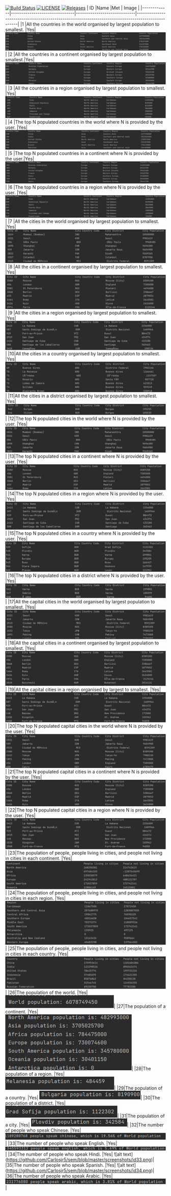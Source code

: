 [![Build Status](https://www.travis-ci.com/Carlosjr5/sem.svg?branch=master)](https://www.travis-ci.com/Carlosjr5/sem)
[![LICENSE](https://img.shields.io/github/license/Carlosjr5/sem.svg?style=flat-square)](https://github.com/Carlosjr5/sem/blob/master/LICENSE)
[![Releases](https://img.shields.io/github/release/Carlosjr5/sem/all.svg?style=flat-square)](https://github.com/Carlosjr5/sem/releases)
|         ID  |Name                           |Met                          | Image                                                                                            |
|-------------|-------------------------------|-----------------------------|--------------------------------------------------------------------------------------------------|
|1 |All the countries in the world organised by largest population to smallest.  |Yes| ![alt text](https://github.com/Carlosjr5/sem/blob/master/screenshots/id1.png) |
|2 |All the countries in a continent organised by largest population to smallest.|Yes| ![alt text](https://github.com/Carlosjr5/sem/blob/master/screenshots/id2.png)| 
|3 |All the countries in a region organised by largest population to smallest.   |Yes| ![alt text](https://github.com/Carlosjr5/sem/blob/master/screenshots/id3.png) | 
|4 |The top N populated countries in the world where N is provided by the user.  |Yes| ![alt text](https://github.com/Carlosjr5/sem/blob/master/screenshots/id4.png)|
|5 |The top N populated countries in a continent where N is provided by the user.|Yes| ![alt text](https://github.com/Carlosjr5/sem/blob/master/screenshots/id5.png)|
|6 |The top N populated countries in a region where N is provided by the user.   |Yes| ![alt text](https://github.com/Carlosjr5/sem/blob/master/screenshots/id6.png)|
|7 |All the cities in the world organised by largest population to smallest.     |Yes| ![alt text](https://github.com/Carlosjr5/sem/blob/master/screenshots/id7.png)|
|8 |All the cities in a continent organised by largest population to smallest.   |Yes| ![alt text](https://github.com/Carlosjr5/sem/blob/master/screenshots/id8.png)|
|9 |All the cities in a region organised by largest population to smallest.      |Yes| ![alt text](https://github.com/Carlosjr5/sem/blob/master/screenshots/id9.png)|
|10|All the cities in a country organised by largest population to smallest.     |Yes| ![alt text](https://github.com/Carlosjr5/sem/blob/master/screenshots/id10.png)|
|11|All the cities in a district organised by largest population to smallest.    |Yes| ![alt text](https://github.com/Carlosjr5/sem/blob/master/screenshots/id11.png)|
|12|The top N populated cities in the world where N is provided by the user.     |Yes| ![alt text](https://github.com/Carlosjr5/sem/blob/master/screenshots/id12.png)|
|13|The top N populated cities in a continent where N is provided by the user.   |Yes| ![alt text](https://github.com/Carlosjr5/sem/blob/master/screenshots/id13.png)|
|14|The top N populated cities in a region where N is provided by the user.      |Yes| ![alt text](https://github.com/Carlosjr5/sem/blob/master/screenshots/id14.png)|
|15|The top N populated cities in a country where N is provided by the user.     |Yes| ![alt text](https://github.com/Carlosjr5/sem/blob/master/screenshots/id15.png)|
|16|The top N populated cities in a district where N is provided by the user.    |Yes| ![alt text](https://github.com/Carlosjr5/sem/blob/master/screenshots/id16.png)|
|17|All the capital cities in the world organised by largest population to smallest.  |Yes| ![alt text](https://github.com/Carlosjr5/sem/blob/master/screenshots/id17.png)|
|18|All the capital cities in a continent organised by largest population to smallest.   |Yes| ![alt text](https://github.com/Carlosjr5/sem/blob/master/screenshots/id18.png)|
|19|All the capital cities in a region organised by largest to smallest.    |Yes| ![alt text](https://github.com/Carlosjr5/sem/blob/master/screenshots/id19.png)|
|20|The top N populated capital cities in the world where N is provided by the user.      |Yes| ![alt text](https://github.com/Carlosjr5/sem/blob/master/screenshots/id20.png)|
|21|The top N populated capital cities in a continent where N is provided by the user.    |Yes| ![alt text](https://github.com/Carlosjr5/sem/blob/master/screenshots/id21.png)|
|22|The top N populated capital cities in a region where N is provided by the user.  |Yes| ![alt text](https://github.com/Carlosjr5/sem/blob/master/screenshots/id22.png)|
|23|The population of people, people living in cities, and people not living in cities in each continent.  |Yes| ![alt text](https://github.com/Carlosjr5/sem/blob/master/screenshots/id23.png)|
|24|The population of people, people living in cities, and people not living in cities in each region. |Yes| ![alt text](https://github.com/Carlosjr5/sem/blob/master/screenshots/id24.png)|
|25|The population of people, people living in cities, and people not living in cities in each country. |Yes| ![alt text](https://github.com/Carlosjr5/sem/blob/master/screenshots/id25.png)|
|26|The population of the world.                                                                             |Yes| ![alt text](https://github.com/Carlosjr5/sem/blob/master/screenshots/id26.png)|
|27|The population of a continent.                                                                             |Yes| ![alt text](https://github.com/Carlosjr5/sem/blob/master/screenshots/id27.png)|
|28|The population of a region.                                                                             |Yes| ![alt text](https://github.com/Carlosjr5/sem/blob/master/screenshots/id28.png)|
|29|The population of a country.                                                                             |Yes| ![alt text](https://github.com/Carlosjr5/sem/blob/master/screenshots/id29.png)|
|30|The population of a district.                                                                             |Yes| ![alt text](https://github.com/Carlosjr5/sem/blob/master/screenshots/id30.png)|
|31|The population of a city.                                                                                 |Yes| ![alt text](https://github.com/Carlosjr5/sem/blob/master/screenshots/id31.png)|
|32|The number of people who speak Chinese.                                                     |Yes| ![alt text](https://github.com/Carlosjr5/sem/blob/master/screenshots/id32.png)|
|33|The number of people who speak English.                                                       |Yes| ![alt text](https://github.com/Carlosjr5/sem/blob/master/screenshots/id35.png)|
|34|The number of people who speak Hindi.                                                         |Yes| ![alt text]
(https://github.com/Carlosjr5/sem/blob/master/screenshots/id33.png)|
|35|The number of people who speak Spanish.                                                         |Yes| ![alt text]  (https://github.com/Carlosjr5/sem/blob/master/screenshots/id34.png)|
|36|The number of people who speak Arabic.                                                         |Yes| ![alt text](https://github.com/Carlosjr5/sem/blob/master/screenshots/id36.png)|
